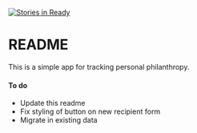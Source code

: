 [![Stories in Ready](https://badge.waffle.io/lbraun/thanksgiving.png?label=ready&title=Ready)](https://waffle.io/lbraun/thanksgiving)
# README

This is a simple app for tracking personal philanthropy.

#### To do
- Update this readme
- Fix styling of button on new recipient form
- Migrate in existing data
